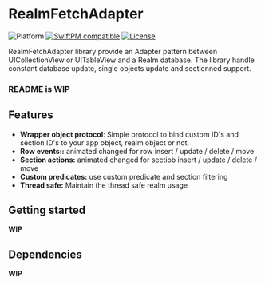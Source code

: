 #  RealmFetchAdapter
![Platform](https://img.shields.io/badge/platform-iOS-lightgrey.svg)
[![SwiftPM compatible](https://img.shields.io/badge/SwiftPM-compatible-brightgreen.svg)](https://swift.org/package-manager/)
[![License](https://img.shields.io/badge/license-MIT-green.svg?style=flat)](https://github.com/thejuju/RealmFetchAdapter/blob/main/LICENSE)

RealmFetchAdapter library provide an Adapter pattern between UICollectionView or UITableView and a Realm database. 
The library handle constant database update, single objects update and sectionned support.

### **README is WIP**


## Features

- **Wrapper object protocol**: Simple protocol to bind custom ID's and section ID's to your app object, realm object or not.
- **Row events::** animated changed for row insert / update / delete / move
- **Section actions:**  animated changed for sectiob insert / update / delete / move
- **Custom predicates:** use custom predicate and section filtering
- **Thread safe:** Maintain the thread safe realm usage

## Getting started

**WIP**

## Dependencies

**WIP**

